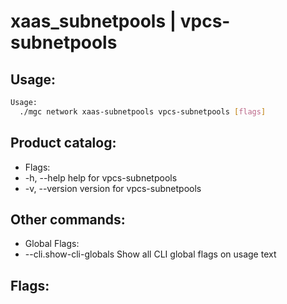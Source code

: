# xaas_subnetpools | vpcs-subnetpools

## Usage:
```bash
Usage:
  ./mgc network xaas-subnetpools vpcs-subnetpools [flags]
```

## Product catalog:
- Flags:
- -h, --help      help for vpcs-subnetpools
- -v, --version   version for vpcs-subnetpools

## Other commands:
- Global Flags:
- --cli.show-cli-globals   Show all CLI global flags on usage text

## Flags:
```bash

```

